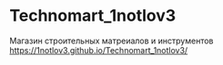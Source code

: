 # Technomart_1notlov3
Магазин строительных матреиалов и инструментов
 https://1notlov3.github.io/Technomart_1notlov3/
